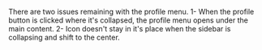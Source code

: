 There are two issues remaining with the profile menu.
1- When the profile button is clicked where it's collapsed, the profile menu opens under the main content.
2- Icon doesn't stay in it's place when the sidebar is collapsing and shift to the center.
